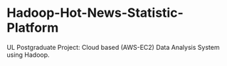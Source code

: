 # Hadoop-Hot-News-Statistic-Platform
UL Postgraduate Project: Cloud based (AWS-EC2) Data Analysis System using Hadoop.
